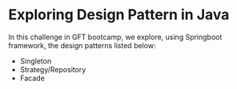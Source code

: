 # Exploring Design Pattern in Java

In this challenge in GFT bootcamp, we explore, using Springboot framework, the design patterns listed below:

- Singleton
- Strategy/Repository
- Facade
